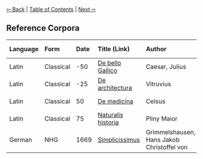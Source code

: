 [⇦ Back](https://github.com/alexanderboxer/voynich-attack/tree/main/topics/voynich_stats/2tks) | [Table of Contents](https://github.com/alexanderboxer/voynich-attack) | [Next ⇨](https://github.com/alexanderboxer/voynich-attack/tree/main/topics/latin_stats/1grams)

## Reference Corpora

|Language|Form|Date|Title (Link)|Author|Source|Words|Letters|Download Date|
|:--|:--|:--|:--|:--|:--:|--:|--:|--:|
|Latin|Classical|-50|[De bello Gallico](http://www.perseus.tufts.edu/hopper/text?doc=urn:cts:latinLit:phi0448.phi001.perseus-lat1)|Caesar, Julius|Perseus|51,185|316,358|2022-07-23|
|Latin|Classical|-25|[De architectura](http://data.perseus.org/texts/urn:cts:latinLit:phi1056.phi001.perseus-lat1)|Vitruvius|Perseus|57,533|351,564|2022-07-23|
|Latin|Classical|50|[De medicina](http://data.perseus.org/texts/urn:cts:latinLit:phi0836.phi002.perseus-lat3)|Celsus|Perseus|103,105|572,293|2022-07-24|
|Latin|Classical|75|[Naturalis historia](http://data.perseus.org/texts/urn:cts:latinLit:phi0978.phi001.perseus-lat1)|Pliny Maior|Perseus|394,371|2,334,085|2022-07-25|
|German|NHG|1669|[Simplicissimus](https://www.deutschestextarchiv.de/book/show/grimmelshausen_simplicissimus_1669)|Grimmelshausen, Hans Jakob Christoffel von|DAT|151,313|763,511|2022-07-25|